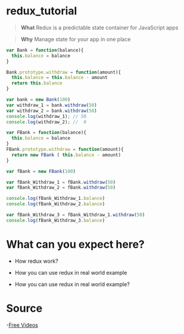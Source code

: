 # redux_tutorial

> **What** Redux is a predictable state container for JavaScript apps


> **Why** Manage state for your app in one place



```javascript
var Bank = function(balance){
  this.balance = balance
}

Bank.prototype.withdraw = function(amount){
  this.balance = this.balance - amount
  return this.balance
}

var bank = new Bank(100)
var withdraw_1 = bank.withdraw(50)
var withdraw_2 = bank.withdraw(50)
console.log(withdraw_1); // 50
console.log(withdraw_2); //  0
```


```javascript
var FBank = function(balance){
  this.balance = balance
}
FBank.prototype.withdraw = function(amount){
  return new FBank ( this.balance - amount)
}

var fBank = new FBank(100)

var fBank_Withdraw_1 = fBank.withdraw(50)
var fBank_Withdraw_2 = fBank.withdraw(50)

console.log(fBank_Withdraw_1.balance)
console.log(fBank_Withdraw_2.balance)

var fBank_Withdraw_3 = fBank_Withdraw_1.withdraw(50)
console.log(fBank_Withdraw_3.balance)
```


# What can you expect here?

- How redux work?

- How you can use redux in real world example

- How you can use redux in real world example?

# Source 

-[Free Videos]()